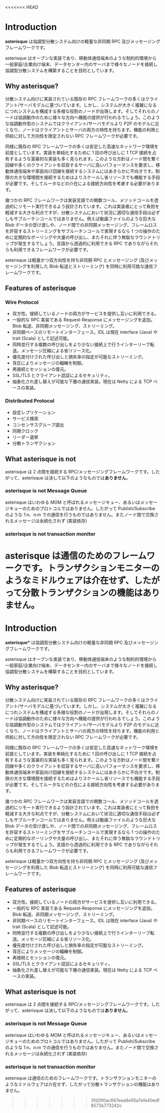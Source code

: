 <<<<<<< HEAD
# Introduction

**asterisque** は協調型分散システム向けの軽量な非同期 RPC 及びメッセージングフレームワークです。

asterisque はオープンな実装であり、移動体通信端末のような制約的環境から一般家庭/企業向け端末、データセンター内のサーバまで様々なノードを接続し協調型分散システムを構築することを目的としています。

## Why asterisque?

分散システム向けに実装されている既存の RPC フレームワークの多くはクライアント/サーバモデルに基づいています。しかし、システムが大きく複雑になるにつれシステムを構成する多様な役割のノードが出現します。そしてそれらのノードは協調動作のために様々な方向へ機能の提供が行われるでしょう。このような協調動作型のシステムではクライアント/サーバモデルより P2P のモデルに近くなり、ノードはクライアントとサーバの両方の特性を持ちます。機能の利用と供給に対して方向性を限定されない RPC フレームワークが必要です。

同様に既存の RPC フレームワークの多くは安定した高速なネットワーク環境を前提としています。実装を単純化するために 1 回の呼び出しに 1 TCP 接続を占有するような富豪的な実装も多く見られます。このような方針はノード間を繋ぐ回線や多くのクライアントを収容するサーバに高いパフォーマンスを要求し、移動体通信端末や家庭向け回線を接続するシステムにはあきらかに不向きです。制限の大きな環境間を接続するためはよりスケールし省リソースでも機能する手段が必要です。そしてルータなどの介在による接続方向性を考慮する必要があります。

幾つかの RPC フレームワークは実装言語での関数コール、メソッドコールを透過的にリモート実行できるよう設計されています。これは実装者にとって負担を軽減する大きな利点ですが、分散システムにおいて状況に適切な通信手段は必ずしもサブルーチンコールではありません。例えば動画ファイルのような巨大な Blob データの受け渡しや、ノード間での非同期メッセージング、フレームロスを許容するストリーミングをサブルーチンコールで実現するなら 1 つの操作のために定期的なポーリングや大量の呼び出し、またそれに伴う無駄なラウンドトリップが発生するでしょう。言語から透過的に利用できる RPC でありながらそれらも利用できるフレームワークが必要です。

asterisque は軽量かつ双方向性を持ち非同期 RPC とメッセージング (及びメッセージングを利用した Blob 転送とストリーミング) を同時に利用可能な通信フレームワークです。

## Features of asterisque

### Wire Protocol

* 双方性。接続しているノードの両方がサービスを提供し互いに利用できる。
* 一般的な RPC 実装である Request-Response にメッセージングを追加。Blob 転送、非同期メッセージング、ストリーミング。
* 非同期ベースのリモートインターフェース。IDL は現在 interface (Java) や trait (Scala) として記述可能。
* 同時並行する複数の呼び出しをより少ない接続上で行うインターリーブ転送。メッセージ圧縮による省リソース化。
* 優先度付けされた呼び出しと損失率の指定が可能なストリーミング。
* 背圧によりメッセージの輻輳を制御。
* 再接続とセッションの復元。
* SSL/TLS とクライアント認証によるセキュリティ。
* 抽象化され差し替えが可能な下層の通信実装。現在は Netty による TCP ベースの実装。

### Distributed Protocol

* 設定レプリケーション
* サービス検索
* コンセンサスグループ選出
* 同期クロック
* リーダー選挙
* 分散トランザクション

## What asterisque is not

asterisque は 2 点間を接続する RPC/メッセージングフレームワークです。したがって、asterisque は決して以下のようなものでは**ありません**。

### asterisque is not Message Queue

asterisque はいわゆる MOM と呼ばれるメッセージキュー、あるいはメッセージキューのためのプロトコルではありません。したがって Publish/Subscribe のような 1:n、n:m での通信を行うものではありません。またノード間で交換されるメッセージは永続化されず (実装依存)

### asterisque is not transaction monitor

asterisque は通信のためのフレームワークです。トランザクションモニターのようなミドルウェアは介在せず、したがって分散トランザクションの機能はありません。
=======
# Introduction

**asterisque\*** は協調型分散システム向けの軽量な非同期 RPC 及びメッセージングフレームワークです。

asterisque はオープンな実装であり、移動体通信端末のような制約的環境から一般家庭/企業向け端末、データセンター内のサーバまで様々なノードを接続し協調型分散システムを構築することを目的としています。

## Why asterisque?

分散システム向けに実装されている既存の RPC フレームワークの多くはクライアント/サーバモデルに基づいています。しかし、システムが大きく複雑になるにつれシステムを構成する多様な役割のノードが出現します。そしてそれらのノードは協調動作のために様々な方向へ機能の提供が行われるでしょう。このような協調動作型のシステムではクライアント/サーバモデルより P2P のモデルに近くなり、ノードはクライアントとサーバの両方の特性を持ちます。機能の利用と供給に対して方向性を限定されない RPC フレームワークが必要です。

同様に既存の RPC フレームワークの多くは安定した高速なネットワーク環境を前提としています。実装を単純化するために 1 回の呼び出しに 1 TCP 接続を占有するような富豪的な実装も多く見られます。このような方針はノード間を繋ぐ回線や多くのクライアントを収容するサーバに高いパフォーマンスを要求し、移動体通信端末や家庭向け回線を接続するシステムにはあきらかに不向きです。制限の大きな環境間を接続するためはよりスケールし省リソースでも機能する手段が必要です。そしてルータなどの介在による接続方向性を考慮する必要があります。

幾つかの RPC フレームワークは実装言語での関数コール、メソッドコールを透過的にリモート実行できるよう設計されています。これは実装者にとって負担を軽減する大きな利点ですが、分散システムにおいて状況に適切な通信手段は必ずしもサブルーチンコールではありません。例えば動画ファイルのような巨大な Blob データの受け渡しや、ノード間での非同期メッセージング、フレームロスを許容するストリーミングをサブルーチンコールで実現するなら 1 つの操作のために定期的なポーリングや大量の呼び出し、またそれに伴う無駄なラウンドトリップが発生するでしょう。言語から透過的に利用できる RPC でありながらそれらも利用できるフレームワークが必要です。

asterisque は軽量かつ双方向性を持ち非同期 RPC とメッセージング (及びメッセージングを利用した Blob 転送とストリーミング) を同時に利用可能な通信フレームワークです。

## Features of asterisque

* 双方性。接続しているノードの両方がサービスを提供し互いに利用できる。
* 一般的な RPC 実装である Request-Response にメッセージングを追加。Blob 転送、非同期メッセージング、ストリーミング。
* 非同期ベースのリモートインターフェース。IDL は現在 interface (Java) や trait (Scala) として記述可能。
* 同時並行する複数の呼び出しをより少ない接続上で行うインターリーブ転送。メッセージ圧縮による省リソース化。
* 優先度付けされた呼び出しと損失率の指定が可能なストリーミング。
* 背圧によりメッセージの輻輳を制御。
* 再接続とセッションの復元。
* SSL/TLS とクライアント認証によるセキュリティ。
* 抽象化され差し替えが可能な下層の通信実装。現在は Netty による TCP ベースの実装。

## What asterisque is not

asterisque は 2 点間を接続する RPC/メッセージングフレームワークです。したがって、asterisque は決して以下のようなものでは**ありません**。

### asterisque is not Message Queue

asterisque はいわゆる MOM と呼ばれるメッセージキュー、あるいはメッセージキューのためのプロトコルではありません。したがって Publish/Subscribe のような 1:n、n:m での通信を行うものではありません。またノード間で交換されるメッセージは永続化されず (実装依存)

### asterisque is not transaction monitor

asterisque は通信のためのフレームワークです。トランザクションモニターのようなミドルウェアは介在せず、したがって分散トランザクションの機能はありません。
>>>>>>> 3fd290ac667eea8e95a7efe40edf8573b773242c
